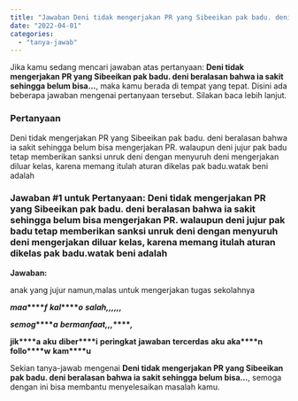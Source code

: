 ```yaml
---
title: "Jawaban Deni tidak mengerjakan PR yang Sibeeikan pak badu. deni beralasan bahwa ia sakit sehingga belum bisa..."
date: "2022-04-01"
categories: 
  - "tanya-jawab"
---
```


Jika kamu sedang mencari jawaban atas pertanyaan: **Deni tidak mengerjakan PR yang Sibeeikan pak badu. deni beralasan bahwa ia sakit sehingga belum bisa...**, maka kamu berada di tempat yang tepat. Disini ada beberapa jawaban mengenai pertanyaan tersebut. Silakan baca lebih lanjut.

### Pertanyaan

Deni tidak mengerjakan PR yang Sibeeikan pak badu. deni beralasan bahwa ia sakit sehingga belum bisa mengerjakan PR. walaupun deni jujur pak badu tetap memberikan sanksi unruk deni dengan menyuruh deni mengerjakan diluar kelas, karena memang itulah aturan dikelas pak badu.watak beni adalah​

### Jawaban #1 untuk Pertanyaan: Deni tidak mengerjakan PR yang Sibeeikan pak badu. deni beralasan bahwa ia sakit sehingga belum bisa mengerjakan PR. walaupun deni jujur pak badu tetap memberikan sanksi unruk deni dengan menyuruh deni mengerjakan diluar kelas, karena memang itulah aturan dikelas pak badu.watak beni adalah​

**Jawaban:**

anak yang jujur namun,malas untuk mengerjakan tugas sekolahnya

**_m_****_a_****_a_****_f_** **_k_****_a_****_l_****_o_** **_s_****_a_****_l_****_a_****_h_****_,_****_,_****_,_****_,_****_,_****_,_**

**_s_****_e_****_m_****_o_****_g_****_a_** **_b_****_e_****_r_****_m_****_a_****_n_****_f_****_a_****_a_****_t_****_,_****_,_****_,_****_,_**

**j****i****k****a** **a****k****u** **d****i****b****e****r****i** **p****e****r****i****n****g****k****a****t** **j****a****w****a****b****a****n** **t****e****r****c****e****r****d****a****s** **a****k****u** **a****k****a****n** **f****o****l****l****o****w** **k****a****m****u**

Sekian tanya-jawab mengenai **Deni tidak mengerjakan PR yang Sibeeikan pak badu. deni beralasan bahwa ia sakit sehingga belum bisa...**, semoga dengan ini bisa membantu menyelesaikan masalah kamu.
